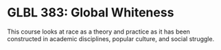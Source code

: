 # GLBL 383: Global Whiteness

This course looks at race as a theory and practice as it has been constructed in academic disciplines, popular culture, and social struggle.